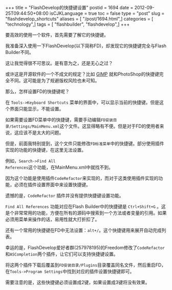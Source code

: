 +++
title = "FlashDevelop的快捷键设置"
postid = 1694
date = 2012-09-25T09:44:50+08:00
isCJKLanguage = true
toc = false
type = "post"
slug = "flashdevelop_shortcuts"
aliases = [ "/post/1694.html",]
categories = [ "technology",]
tags = [ "flashbuilder", "flashdevelop",]
+++


要高效的使用一个软件，首先需要了解它的快捷键。

我准备深入使用一下FlashDevelop(以下简称FD)，却发现它的快捷键完全与Flash Builder不同。

这让我觉得很不可思议。是有意为之，还是无心之过？

或许这是开源软件的一个不成文的规定？比如 <a href="http://www.gimp.org">GIMP</a> 就和PhotoShop的快捷键完全不同。这可能是为了规避版权风险也未可知。

那么，怎样设置FD的快捷键呢？<!--more-->

在 `Tools->Keyboard Shortcuts` 菜单的界面中，可以显示当前的快捷键。但是这个界面只能显示，不能设置。

如果需要设置FD菜单中的快捷键，需要手动编辑<code>FD安装目录/Settings/MainMenu.xml</code>这个文件。这显得略有不便。但是对于FD的使用者来说，这应该不是太大的问题。

但是，前面我特别提到，这个文件只能修改<code>FD标准菜单</code>中的快捷键。部分使用插件实现的功能的快捷键，在这里无法设置。

例如，<code>Search->Find All References</code>这个功能，在MainMenu.xml中就找不到。

因为这个功能是使用插件<code>CodeRefactor</code>来实现的，而对于这类使用插件实现的功能，必须在插件设置界面中来设置快捷键。

遗憾的是，<code>CodeRefactor</code> 插件并没有提供快捷键设置功能。

`Find All References` 功能对应在Flash Builder中的快捷键是 `Ctrl+Shift+G` 。这是个非常常用的功能，方便在所有的源码中搜索到一个方法或者变量的引用。如果必须用菜单来操作的话，易用性就大打折扣了。

还有一个常用的快捷键在FD中无法设置：`alt+/`。这个快捷键用来展开自动完成列表。

幸运的是，FlashDevelop爱好者群(257978195)的Freedom修改了`CodeRefactor`和`ASCompletion`两个插件，让它们可以支持快捷键设置。

将这两个插件下载后覆盖到`FD安装目录/Plugins`目录覆盖同名文件，然后重启FD，在`Tools->Program Settings`中找到对应的插件设置快捷键即可。

需要注意的是，这些快捷键必须设置成2键，如果设置成3键将没有效果。
